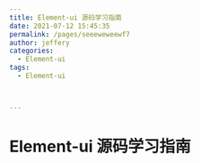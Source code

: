 ```yaml
---
title: Element-ui 源码学习指南
date: 2021-07-12 15:45:35
permalink: /pages/seeeweweewf7
author: jeffery
categories: 
  - Element-ui
tags: 
  - Element-ui



---
```


# Element-ui 源码学习指南

